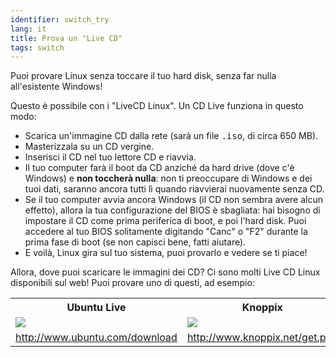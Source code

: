 ```yaml
---
identifier: switch_try
lang: it
title: Prova un "Live CD"
tags: switch
---
```


Puoi provare Linux senza toccare il tuo hard disk, senza far nulla 
all'esistente Windows!

Questo è possibile con i "LiveCD Linux". Un CD Live funziona in 
questo modo:

<ul>

<li>Scarica un'immagine CD dalla rete (sarà un file <tt>.iso</tt>, 
di circa 650 MB).</li>

<li>Masterizzala su un CD vergine.</li>

<li>Inserisci il CD nel tuo lettore CD e riavvia.</li>

<li>Il tuo computer farà il boot da CD anziché da hard drive (dove c'è 
Windows) e <b>non toccherà nulla</b>: non ti preoccupare di Windows e 
dei tuoi dati, saranno ancora tutti lì quando riavvierai nuovamente 
senza CD.</li>

<li>Se il tuo computer avvia ancora Windows (il CD non sembra avere alcun 
effetto), allora la tua configurazione del BIOS è sbagliata: hai bisogno di 
impostare il CD come prima periferica di boot, e poi l'hard disk. Puoi accedere 
al tuo BIOS solitamente digitando "Canc" o "F2" durante la prima fase di boot 
(se non capisci bene, fatti aiutare).</li>

<li>E voilà, Linux gira sul tuo sistema, puoi provarlo e vedere se ti piace!</li>

</ul>

Allora, dove puoi scaricare le immagini dei CD? Ci sono molti Live CD 
Linux disponibili sul web! Puoi provare uno di questi, ad esempio:

<table cols="2">
<tr>
<th>Ubuntu Live</th>
<th>Knoppix</th>
</tr>

<tr>
<td><a href="/img/ubuntu.png"><img src="/img/ubuntu_thumbnail.png" /></a></td>
<td><a href="/img/knoppix.png"><img src="/img/knoppix_thumbnail.png" /></a></td>
</tr>

<tr>
<td><a 
href="http://www.ubuntu.com/download">http://www.ubuntu.com/download</a></td>
<td><a 
href="http://www.knoppix.net/get.php">http://www.knoppix.net/get.php</a></td>
</tr>

</table>

